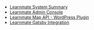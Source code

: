 - [Learnmate System Summary](learnmate-system-summary.md)
- [Learnmate Admin Console](learnmate-admin.md)
- [Learnmate Map API - WordPress Plugin](learnmate-map-api.md)
- [Learnmate Gatsby Integration](learnmate-gatsby-setup.md)
